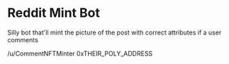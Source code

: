 # Reddit Mint Bot

Silly bot that'll mint the picture of the post with correct attributes if a user comments

/u/CommentNFTMinter 0xTHEIR_POLY_ADDRESS